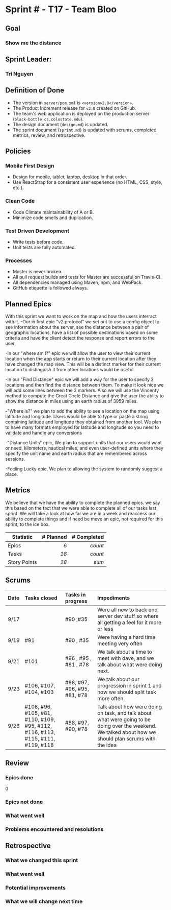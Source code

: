# Sprint # - T17 - Team Bloo

## Goal
### Show me the distance

## Sprint Leader: 
### Tri Nguyen

## Definition of Done

* The version in `server/pom.xml` is `<version>2.0</version>`.
* The Product Increment release for `v2.0` created on GitHub.
* The team's web application is deployed on the production server (`black-bottle.cs.colostate.edu`).
* The design document (`design.md`) is updated.
* The sprint document (`sprint.md`) is updated with scrums, completed metrics, review, and retrospective.

## Policies

### Mobile First Design
* Design for mobile, tablet, laptop, desktop in that order.
* Use ReactStrap for a consistent user experience (no HTML, CSS, style, etc.).

### Clean Code
* Code Climate maintainability of A or B.
* Minimize code smells and duplication.

### Test Driven Development
* Write tests before code.
* Unit tests are fully automated.

### Processes
* Master is never broken. 
* All pull request builds and tests for Master are successful on Travis-CI.
* All dependencies managed using Maven, npm, and WebPack.
* GitHub etiquette is followed always.


## Planned Epics
With this sprint we want to work on the map and how the users interract with it. 
-Our in first epic "v2 protocol" we set out to use a config object to see information about the server,
see the distance between a pair of geographic locations, have a list of possible destinations based on
some criteria and have the client detect the response and report errors to the user.

-In our "where am I?" epic we will allow the user to view their current location when the app starts or 
return to their current location after they have changed the map view. This will be a distinct marker 
for their current location to distinguish it from other locations would be useful.

-In our "Find Distance" epic we will add a way for the user to specify 2 locations and then find the 
distance between them. To make it look nice we will add some lines between the 2 markers. Also we will 
use the Vincenty method to compute the Great Circle Distance and give the user the ablity to show the 
distance in miles using an earth radius of 3959 miles.

-"Where is?" we plan to add the ability to see a location on the map using latitude and longitude.
Users would be able to type or paste a string containing latitude and longitude they obtained from 
another tool. We plan to have many formats employed for latitude and longitude so you need to 
validate and handle any conversions

-"Distance Units" epic, We plan to support units that our users would want or need, kilometers,
nautical miles, and even  user-defined units where they specify the unit name and earth radius
that are remembered across sessions. 

-Feeling Lucky epic, We plan to allowing the system to randomly suggest a place.
## Metrics

We believe that we have the ability to complete the planned epics. we say this based on the fact that we were able to complete all of our tasks last sprint. We will take a look at how far we are in a week and reaccess our ability to complete things and if need be move an epic, not required for this sprint, to the ice box.

| Statistic | # Planned | # Completed |
| --- | ---: | ---: |
| Epics | *6* | *count* |
| Tasks |  *18*   | *count* | 
| Story Points |  *18*  | *sum* | 


## Scrums

| Date | Tasks closed  | Tasks in progress | Impediments |
| :--- | :--- | :--- | :--- |
| 9/17 |  | #90 ,#35 | Were all new to back end server dev stuff so where all getting a feel for it more or less  | 
| 9/19 | #91 | #90 , #35 | Were having a hard time meeting very often |  
| 9/21 | #101 | #96 , #95 , #81 , #78 | We talk about a time to meet with dave, and we talk about what were doing next.| 
| 9/23 | #106, #107, #104, #103 | #88, #97, #96, #95, #81, #78  | We talk about our progression in sprint 1 and how we should split task more often.|
| 9/26 | #108, #96, #105, #81, #110, #109, #95, #112, #116, #113, #115, #111, #119, #118 | #88, #97, #90, #78 | Talk about how were doing on task, and talk about what were going to be doing over the weekend. We talked about how we should plan scrums with the idea
## Review

### Epics done  
0
### Epics not done 

### What went well

### Problems encountered and resolutions


## Retrospective

### What we changed this sprint

### What went well

### Potential improvements

### What we will change next time
